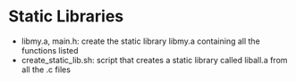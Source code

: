# Static Libraries
* libmy.a, main.h: create the static library libmy.a containing all the functions listed
* create_static_lib.sh: script that creates a static library called liball.a from all the .c files
